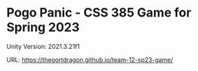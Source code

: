 # Pogo Panic - CSS 385 Game for Spring 2023

Unity Version: 2021.3.21f1

URL: https://thegortdragon.github.io/team-12-sp23-game/
